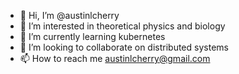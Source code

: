 - 👋 Hi, I’m @austinlcherry
- 👀 I’m interested in theoretical physics and biology
- 🌱 I’m currently learning kubernetes
- 💞️ I’m looking to collaborate on distributed systems
- 📫 How to reach me austinlcherry@gmail.com

<!---
austinlcherry/austinlcherry is a ✨ special ✨ repository because its `README.md` (this file) appears on your GitHub profile.
You can click the Preview link to take a look at your changes.
--->
